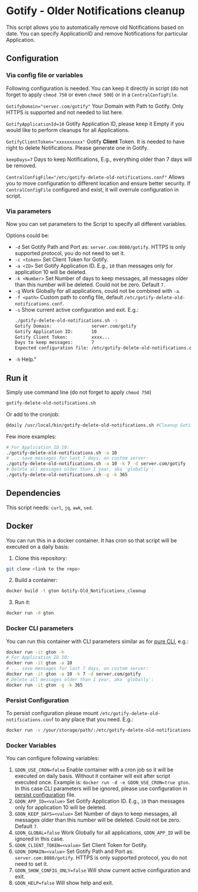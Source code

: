 # Gotify - Older Notifications cleanup

This script allows you to automatically remove old Notifications based on date.
You can specify ApplicationID and remove Notifications for particular Application.

## Configuration

### Via config file or variables

Following configuration is needed. You can keep it directly in script (do not forget to apply `chmod 750` or even `chmod 500`) or in a `CentralConfigFile`.

`GotifyDomain="server.com/gotify"` Your Domain with Path to Gotify. Only HTTPS is supported and not needed to list here.

`GotifyApplicationId=10` Gotify Application ID, please keep it Empty if you would like to perform cleanups for all Applications.

`GotifyClientToken="xxxxxxxxxx"` Gotify **Client** Token. It is needed to have right to delete Notifications. Please generate one in Gotify.

`keepDays=7` Days to keep Notifications, E.g., everything older than 7 days will be removed.

`CentralConfigFile="/etc/gotify-delete-old-notifications.conf"` Allows you to move configuration to different location and ensure better security. If `CentralConfigFile` configured and exist, it will overrule configuration in script.

### Via parameters

Now you can set parameters to the Script to specify all different variables.

Options could be:

 - `-d` Set Gotify Path and Port as: `server.com:8080/gotify`. HTTPS is only supported protocol, you do not need to set it.
 - `-c <token>` Set Client Token for Gotify.
 - `-a <ID>` Set Gotify Application ID. E.g., `10` than messages only for application 10 will be deleted.
 - `-k <Number>` Set Number of days to keep messages, all messages older than this number will be deleted. Could not be zero. Default `7`.
 - `-g` Work Globally for all applications, could not be combined with `-a`.
 - `-f <path>` Custom path to config file, default `/etc/gotify-delete-old-notifications.conf`.
 - `-s` Show current active configuration and exit. E.g.:
    ```bash
    ./gotify-delete-old-notifications.sh -s
    Gotify Domain:               server.com/gotify
    Gotify Application ID:       10
    Gotify Client Token:         xxxx...
    Days to keep messages:       7
    Expected configuration file: /etc/gotify-delete-old-notifications.conf
    ```
 - `-h` Help."

## Run it

Simply use command line (do not forget to apply `chmod 750`)

```bash
gotify-delete-old-notifications.sh
```

Or add to the cronjob:

```bash
@daily /usr/local/bin/gotify-delete-old-notifications.sh #Cleanup Gotify notifications
```

Few more examples:

```bash
# For Application ID 10:
./gotify-delete-old-notifications.sh -a 10
# ... save messages for last 7 days, on custom server:
./gotify-delete-old-notifications.sh -a 10 -k 7 -d server.com/gotify
# Delete all messages older than 1 year, aka 'globally':
./gotify-delete-old-notifications.sh -g -k 365
```

## Dependencies 
This script needs: `curl`, `jq`, `awk`, `sed`.

## Docker

You can run this in a docker container. It has cron so that script will be executed on a daily basis:

1. Clone this repository:
```bash
git clone <link to the repo>
```
2. Build a container:
```bash
docker build -t gton Gotify-Old_Notifications_cleanup
```
3. Run it:
```bash
docker run -d gton
```

### Docker CLI parameters

You can run this container with CLI parameters similar as for [pure CLI](#run-it), e.g.:

```bash
docker run -it gton -h
# For Application ID 10:
docker run -it gton -a 10
# ... save messages for last 7 days, on custom server:
docker run -it gton -a 10 -k 7 -d server.com/gotify
# Delete all messages older than 1 year, aka 'globally':
docker run -it gton -g -k 365
```

### Persist Configuration

To persist configuration please mount `/etc/gotify-delete-old-notifications.conf` to any place that you need. E.g.:
```bash
docker run -v /your/storage/path/:/etc/gotify-delete-old-notifications.conf gton
```

### Docker Variables

You can configure following variables:

1. `GDON_USE_CRON=false` Enable container with a cron job so it will be executed on daily basis. Without it container will exit after script executed once. Example is: `docker run -d -e GDON_USE_CRON=true gton`. In this case CLI parameters will be ignored, please use configuration in [persist configuration](#persist-configuration) file.
2. `GDON_APP_ID=<value>` Set Gotify Application ID. E.g., `10` than messages only for application 10 will be deleted.
3. `GDON_KEEP_DAYS=<value>` Set Number of days to keep messages, all messages older than this number will be deleted. Could not be zero. Default `7`.
4. `GDON_GLOBAL=false` Work Globally for all applications, `GDON_APP_ID` will be ignored in this case.
5. `GDON_CLIENT_TOKEN=<value>` Set Client Token for Gotify.
6. `GDON_DOMAIN=<value>` Set Gotify Path and Port as: `server.com:8080/gotify`. HTTPS is only supported protocol, you do not need to set it.
7. `GDON_SHOW_CONFIG_ONLY=false` Will show current active configuration and exit.
8. `GDON_HELP=false` Will show help and exit.
